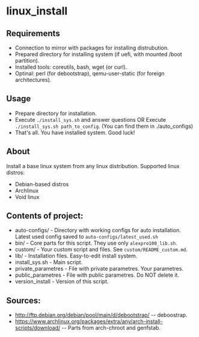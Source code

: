 linux_install
=============

## Requirements
* Connection to mirror with packages for installing distrubution.
* Prepared directory for installing system (if uefi, with mounted /boot partition).
* Installed tools: coreutils, bash, wget (or curl).
* Optinal: perl (for debootstrap), qemu-user-static (for foreign architectures).

## Usage
* Prepare directory for installation.
* Execute `./install_sys.sh` and answer questions OR Execute `./install_sys.sh path_to_config`. (You can find them in ./auto_configs)
* That's all. You have installed system. Good luck!

## About
Install a base linux system from any linux distribution.
Supported linux distros:
* Debian-based distros
* Archlinux
* Void linux

## Contents of project:
* auto-configs/ - Directory with working configs for auto installation. Latest used config saved to `auto-configs/latest_used.sh`
* bin/ - Core parts for this script. They use only `alexpro100_lib.sh`.
* custom/ - Your custom script and files. See `custom/README_custom.md`.
* lib/ - Installation files. Easy-to-edit install system.
* install_sys.sh - Main script.
* private_parametres - File with private parametres. Your parametres.
* public_parametres - File with public parametres. Do NOT delete it.
* version_install - Version of this script.

## Sources:

* http://ftp.debian.org/debian/pool/main/d/debootstrap/ -- deboostrap.
* https://www.archlinux.org/packages/extra/any/arch-install-scripts/download/ -- Parts from arch-chroot and genfstab.